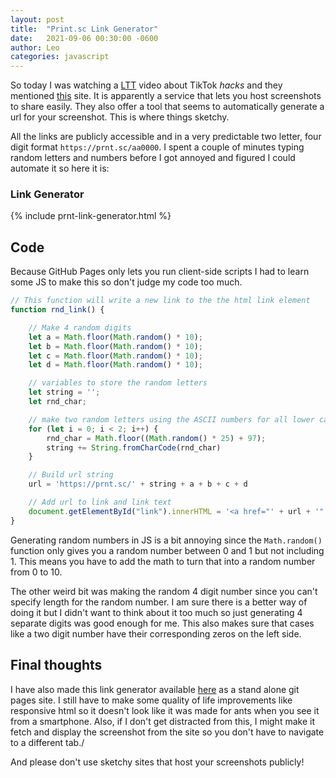 ```yaml
---
layout: post
title:  "Print.sc Link Generator"
date:   2021-09-06 00:30:00 -0600
author: Leo
categories: javascript
---
```


So today I was watching a [LTT](https://youtu.be/05K5glVCwis) video about TikTok _hacks_ and they mentioned [this](https://prnt.sc/) site. It is apparently a service that lets you host screenshots to share easily. They also offer a tool that seems to automatically generate a url for your screenshot. This is where things sketchy.

All the links are publicly accessible and in a very predictable two letter, four digit format `https://prnt.sc/aa0000`. I spent a couple of minutes typing random letters and numbers before I got annoyed and figured I could automate it so here it is:

### Link Generator

{% include prnt-link-generator.html %}

## Code
Because GitHub Pages only lets you run client-side scripts I had to learn some JS to make this so don't judge my code too much.

```js
// This function will write a new link to the the html link element
function rnd_link() {

    // Make 4 random digits
    let a = Math.floor(Math.random() * 10);
    let b = Math.floor(Math.random() * 10);
    let c = Math.floor(Math.random() * 10);
    let d = Math.floor(Math.random() * 10);

    // variables to store the random letters
    let string = '';
    let rnd_char;

    // make two random letters using the ASCII numbers for all lower case letters
    for (let i = 0; i < 2; i++) {
        rnd_char = Math.floor((Math.random() * 25) + 97);
        string += String.fromCharCode(rnd_char)
    }

    // Build url string
    url = 'https://prnt.sc/' + string + a + b + c + d

    // Add url to link and link text
    document.getElementById("link").innerHTML = '<a href="' + url + '" target="_blank" rel="noopener noreferrer">' + url + '</a>';
}
```

Generating random numbers in JS is a bit annoying since the `Math.random()` function only gives you a random number between 0 and 1 but not including 1. This means you have to add the math to turn that into a random number from 0 to 10.

The other weird bit was making the random 4 digit number since you can't specify length for the random number. I am sure there is a better way of doing it but I didn't want to think about it too much so just generating 4 separate digits was good enough for me. This also makes sure that cases like a two digit number have their corresponding zeros on the left side.

## Final thoughts
I have also made this link generator available [here](https://catorce.uno/prnt-link-generator) as a stand alone git pages site. I still have to make some quality of life improvements like responsive html so it doesn't look like it was made for ants when you see it from a smartphone. Also, if I don't get distracted from this, I might make it fetch and display the screenshot from the site so you don't have to navigate to a different tab./

And please don't use sketchy sites that host your screenshots publicly!

